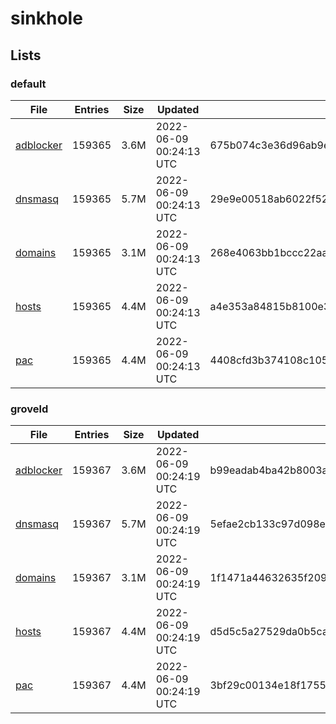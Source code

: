 # sinkhole

## Lists

### default

|File|Entries|Size|Updated|Hash|
|-|-|-|-|-|
|[adblocker](https://raw.githubusercontent.com/groveld/sinkhole/lists/default/adblocker.txt)|159365|3.6M|2022-06-09 00:24:13 UTC|675b074c3e36d96ab9eee250f18ca4ea3f2330dbc8e760e710b9bc2699af88e2|
|[dnsmasq](https://raw.githubusercontent.com/groveld/sinkhole/lists/default/dnsmasq.txt)|159365|5.7M|2022-06-09 00:24:13 UTC|29e9e00518ab6022f524ab0b85a09959f7422b90716e2775915f4d2d0c14ec32|
|[domains](https://raw.githubusercontent.com/groveld/sinkhole/lists/default/domains.txt)|159365|3.1M|2022-06-09 00:24:13 UTC|268e4063bb1bccc22aad378fa5b02320b3049ae33889a6fa7e9c2a0779240fbd|
|[hosts](https://raw.githubusercontent.com/groveld/sinkhole/lists/default/hosts.txt)|159365|4.4M|2022-06-09 00:24:13 UTC|a4e353a84815b8100e3c4c1f9bb5fafbbd1779aae9b896471333669af055533d|
|[pac](https://raw.githubusercontent.com/groveld/sinkhole/lists/default/pac.txt)|159365|4.4M|2022-06-09 00:24:13 UTC|4408cfd3b374108c1056d3d8c48ee0a979c11675584a7b19640ab1a871d529ee|

### groveld

|File|Entries|Size|Updated|Hash|
|-|-|-|-|-|
|[adblocker](https://raw.githubusercontent.com/groveld/sinkhole/lists/groveld/adblocker.txt)|159367|3.6M|2022-06-09 00:24:19 UTC|b99eadab4ba42b8003aac2cfe7658c350ec0901faaa1546c2c6a3a0e45cde35c|
|[dnsmasq](https://raw.githubusercontent.com/groveld/sinkhole/lists/groveld/dnsmasq.txt)|159367|5.7M|2022-06-09 00:24:19 UTC|5efae2cb133c97d098e3e28fe8a3bee59666cc77c2799388438fa55be664a345|
|[domains](https://raw.githubusercontent.com/groveld/sinkhole/lists/groveld/domains.txt)|159367|3.1M|2022-06-09 00:24:19 UTC|1f1471a44632635f20949401be5b2ba66c84e2fbb4912b739172df728cf90278|
|[hosts](https://raw.githubusercontent.com/groveld/sinkhole/lists/groveld/hosts.txt)|159367|4.4M|2022-06-09 00:24:19 UTC|d5d5c5a27529da0b5ca20b42908a37906a8e52db2ad8cf6e66ec58ab7994e718|
|[pac](https://raw.githubusercontent.com/groveld/sinkhole/lists/groveld/pac.txt)|159367|4.4M|2022-06-09 00:24:19 UTC|3bf29c00134e18f17559716546f4476d70400a851561ac20a2a6de64eb90e042|
